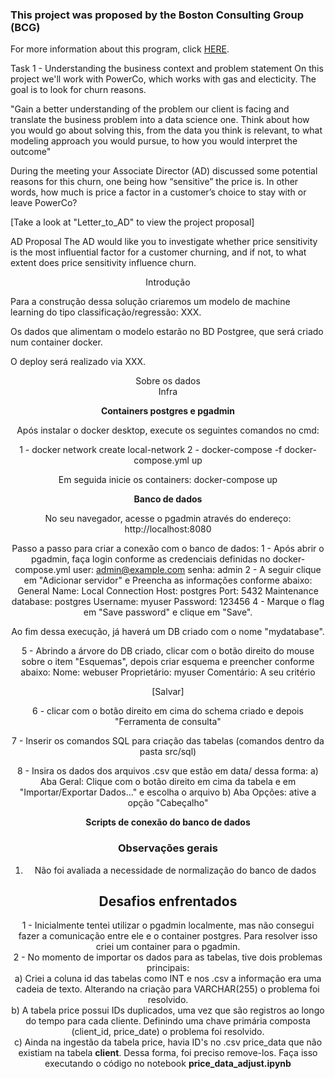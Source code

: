### This project was proposed by the Boston Consulting Group (BCG)
For more information about this program, click [HERE](https://www.theforage.com/simulations/bcg/data-science-ccdz).

Task 1 - Understanding the business context and problem statement
On this project we'll work with PowerCo, which works with gas and electicity. The goal is to look for churn reasons.

"Gain a better understanding of the problem our client is facing and translate the business problem into a data science one. Think about how you would go about solving this, from the data you think is relevant, to what modeling approach you would pursue, to how you would interpret the outcome"

During the meeting your Associate Director (AD) discussed some potential reasons for this churn, one being how “sensitive” the price is. In other words, how much is price a factor in a customer’s choice to stay with or leave PowerCo?

[Take a look at "Letter_to_AD" to view the project proposal]

AD Proposal
The AD would like you to investigate whether price sensitivity is the most influential factor for a customer churning, and if not, to what extent does price sensitivity influence churn.

<center> Introdução </center>

Para a construção dessa solução criaremos um modelo de machine learning do tipo classificação/regressão: XXX.

Os dados que alimentam o modelo estarão no BD Postgree,
que será criado num container docker.

O deploy será realizado via XXX.

<center> Sobre os dados </center>

<center> Infra <center>

**Containers postgres e pgadmin**

Após instalar o docker desktop, execute os seguintes comandos no cmd: 

1 - docker network create local-network
2 - docker-compose -f docker-compose.yml up

Em seguida inicie os containers: docker-compose up

**Banco de dados**

No seu navegador, acesse o pgadmin através do endereço: http://localhost:8080

Passo a passo para criar a conexão com o banco de dados:
1 - Após abrir o pgadmin, faça login conforme as credenciais definidas no docker-compose.yml
    user: admin@example.com
    senha: admin
2 - A seguir clique em "Adicionar servidor" e Preencha as informações conforme abaixo:
    General
        Name: Local
    Connection
        Host: postgres
        Port: 5432
        Maintenance database: postgres
        Username: myuser
        Password: 123456
4 - Marque o flag em "Save password" e clique em "Save".

Ao fim dessa execução, já haverá um DB criado com o nome "mydatabase".

5 - Abrindo a árvore do DB criado, clicar com o botão direito do mouse sobre o item "Esquemas", depois criar esquema e preencher conforme abaixo:
    Nome: webuser
    Proprietário: myuser
    Comentário: A seu critério

[Salvar]

6 - clicar com o botão direito em cima do schema criado e depois "Ferramenta de consulta"

7 - Inserir os comandos SQL para criação das tabelas (comandos dentro da pasta src/sql)

8 - Insira os dados dos arquivos .csv que estão em data/ dessa forma:
    a) Aba Geral: Clique com o botão direito em cima da tabela e em "Importar/Exportar Dados..." e escolha o arquivo
    b) Aba Opções: ative a opção "Cabeçalho"

**Scripts de conexão do banco de dados**





### Observações gerais

1. Não foi avaliada a necessidade de normalização do banco de dados



## Desafios enfrentados

1 - Inicialmente tentei utilizar o pgadmin localmente, mas não consegui fazer a comunicação entre ele e o container postgres. Para resolver isso criei um container para o pgadmin. <br>
2 - No momento de importar os dados para as tabelas, tive dois problemas principais: <br>
    a) Criei a coluna id das tabelas como INT e nos .csv a informação era uma cadeia de texto. Alterando na criação para VARCHAR(255) o problema foi resolvido. <br>
    b) A tabela price possui IDs duplicados, uma vez que são registros ao longo do tempo para cada cliente. Definindo uma chave primária composta (client_id, price_date) o problema foi resolvido. <br>
    c) Ainda na ingestão da tabela price, havia ID's no .csv price_data que não existiam na tabela **client**. Dessa forma, foi preciso remove-los.
    Faça isso executando o código no notebook **price_data_adjust.ipynb** <br>